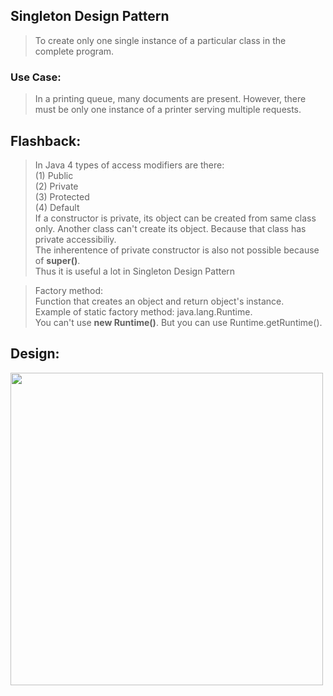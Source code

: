 ## Singleton Design Pattern
> To create only one single instance of a particular class in the complete program.
### Use Case:
> In a printing queue, many documents are present. However, there must be only one instance of a printer serving multiple requests. 

## Flashback:
>In Java 4 types of access modifiers are there:  
(1) Public  
(2) Private  
(3) Protected  
(4) Default  
If a constructor is private, its object can be created from same class only. Another class can't create its object. Because that class has private accessibiliy.  
The inherentence of private constructor is also not possible because of **super()**.   
Thus it is useful a lot in Singleton Design Pattern


>Factory method:  
Function that creates an object and return object's instance.  
Example of static factory method: java.lang.Runtime.   
You can't use **new Runtime()**. But you can use Runtime.getRuntime().

## Design:
<img src="https://github.com/pritul2/Design-Patterns-Implementation/blob/creational/singleton/Creational_Patterns/Singleton_Pattern/singleton_design.png" width="500"/>
